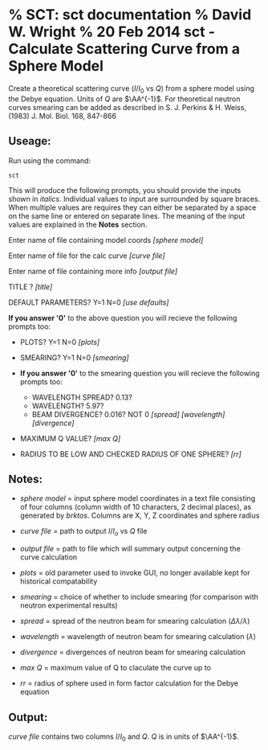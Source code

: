 % SCT: sct documentation
% David W. Wright
% 20 Feb 2014
sct - Calculate Scattering Curve from a Sphere Model
====================================================

Create a theoretical scattering curve ($I/I_{0}$ vs $Q$) from a sphere model using the 
Debye equation.
Units of $Q$ are $\AA^{-1}$.
For theoretical neutron curves smearing can be added as described in 
S. J. Perkins & H. Weiss, (1983) J. Mol. Biol. 168, 847-866

Useage:
-------

Run using the command:

~~~~~~~
sct
~~~~~~~

This will produce the following prompts, you should provide the inputs shown in 
*italics*.
Individual values to input are surrounded by square braces. 
When multiple values are requires they can either be separated by a space on 
the same line or entered on separate lines.
The meaning of the input values are explained in the **Notes** section.

Enter name of file containing model coords *[sphere model]*

Enter name of file for the calc curve *[curve file]*

Enter name of file containing more info *[output file]*

TITLE ? *[title]*

DEFAULT PARAMETERS? Y=1 N=0 *[use defaults]*

**If you answer '0'** to the above question you will recieve the following 
prompts too:

+ PLOTS?     Y=1 N=0 *[plots]*
+ SMEARING?     Y=1 N=0 *[smearing]*
+ **If you answer '0'** to the smearing question you will recieve the following 
prompts too:
    - WAVELENGTH SPREAD? 0.13?
    - WAVELENGTH? 5.97?
    - BEAM DIVERGENCE? 0.016?  NOT 0 *[spread]* *[wavelength]* *[divergence]*

+ MAXIMUM Q VALUE? *[max Q]*
+ RADIUS TO BE LOW AND CHECKED RADIUS OF ONE SPHERE? *[rr]*


Notes:
------

- *sphere model* = input sphere model coordinates in a text file consisting of 
four columns (column width of 10 characters, 2 decimal places), as generated 
by *brktos*.
Columns are X, Y, Z coordinates and sphere radius

- *curve file* = path to output $I/I_o$ vs $Q$ file

- *output file* = path to file which will summary output concerning the curve 
calculation

- *plots* = old parameter used to invoke GUI, no longer available kept for 
historical compatability

- *smearing* = choice of whether to include smearing (for comparison with 
neutron experimental results)

- *spread* = spread of the neutron beam for smearing calculation 
($\Delta \lambda / \lambda$)

- *wavelength* = wavelength of neutron beam for smearing calculation 
($\lambda$)

- *divergence* = divergences of neutron beam for smearing calculation

- *max Q* = maximum value of Q to claculate the curve up to

- *rr* = radius of sphere used in form factor calculation for the Debye equation

Output:
-------

*curve file* contains two columns $I/I_{0}$ and $Q$.
$Q$ is in units of $\AA^{-1}$.
